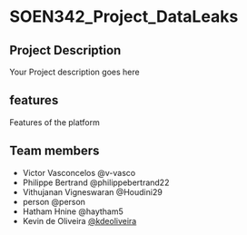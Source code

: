 # SOEN342_Project_DataLeaks

## Project Description
Your Project description goes here

## features
Features of the platform

## Team members
- Victor Vasconcelos @v-vasco
- Philippe Bertrand @philippebertrand22
- Vithujanan Vigneswaran @Houdini29
- person @person
- Hatham Hnine @haytham5
- Kevin de Oliveira [@kdeoliveira](https://github.com/kdeoliveira)
